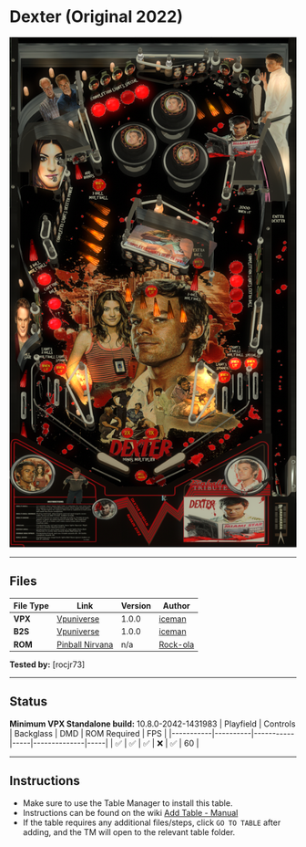 # Dexter (Original 2022)

![Table Preview](../../images/vpx-dexter.png)

---

## Files
| File Type | Link | Version | Author | 
|-----------|--------|----------|--------------|
| **VPX** |  [Vpuniverse](https://vpuniverse.com/files/file/11395-dexter) | 1.0.0 |  [iceman](https://vpuniverse.com/profile/4306-icepinball/)
| **B2S** |  [Vpuniverse](https://vpuniverse.com/files/file/11395-dexter) | 1.0.0 |  [iceman](https://vpuniverse.com/profile/4306-icepinball/)
| **ROM** |  [Pinball Nirvana](https://pinballnirvana.com/forums/resources/dvlsdre.1744/) | n/a | [Rock-ola](https://pinballnirvana.com/forums/members/rock-ola.1/)

**Tested by:** [rocjr73]

---

## Status 
**Minimum VPX Standalone build:** 10.8.0-2042-1431983
| Playfield | Controls | Backglass | DMD | ROM Required | FPS | 
|-----------|----------|-----------|-----|--------------|-----|
| :white_check_mark: | :white_check_mark: | :white_check_mark: | :x: | :white_check_mark: | 60 |

---

## Instructions

- Make sure to use the Table Manager to install this table.
- Instructions can be found on the wiki [Add Table - Manual](https://github.com/LegendsUnchained/vpx-standalone-alp4k/wiki/%5B04%5D-%F0%9F%A7%A1-TM-%E2%80%90-Other-Features#add-table---manual)
- If the table requires any additional files/steps, click `GO TO TABLE` after adding, and the TM will open to the relevant table folder.

